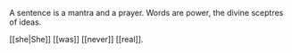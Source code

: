 A sentence is a mantra and a prayer. Words are power, the divine sceptres of ideas.

[[she|She]] [[was]] [[never]] [[real]].